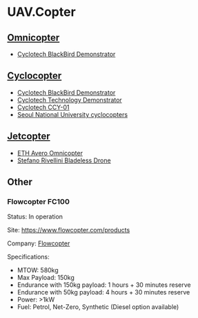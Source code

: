 UAV.Copter
==========

## [Omnicopter](Omnicopter.md#uav)
- [Cyclotech BlackBird Demonstrator](Omnicopter.md#cyclotech-blackbird-demonstrator)
 
## [Cyclocopter](Cyclocopter.md#uav)
- [Cyclotech BlackBird Demonstrator](Cyclocopter.md#cyclotech-blackbird-demonstrator)
- [Cyclotech Technology Demonstrator](Cyclocopter.md#cyclotech-technology-demonstrator)
- [Cyclotech CCY-01](Cyclocopter.md#cyclotech-ccy-01)
- [Seoul National University cyclocopters](Cyclocopter.md#seoul-national-university-cyclocopters)

## [Jetcopter](Jetcopter.md#suav)
- [ETH Avero Omnicopter](Jetcopter.md#eth-avero-omnicopter)
- [Stefano Rivellini Bladeless Drone](Jetcopter.md#stefano-rivellini-bladeless-drone)



## Other


### Flowcopter FC100

Status: In operation

Site: <https://www.flowcopter.com/products>

Company: [Flowcopter](Company.md#flowcopter)

Specifications:
- MTOW: 580kg
- Max Payload: 150kg
- Endurance with 150kg payload: 1 hours + 30 minutes reserve
- Endurance with 50kg payload: 4 hours + 30 minutes reserve
- Power: >1kW
- Fuel: Petrol, Net-Zero, Synthetic (Diesel option available)


